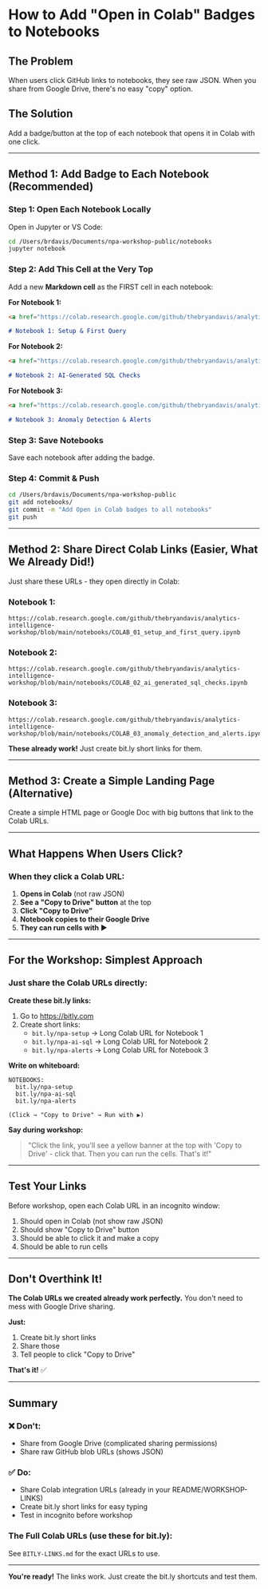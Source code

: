 # How to Add "Open in Colab" Badges to Notebooks

## The Problem
When users click GitHub links to notebooks, they see raw JSON. When you share from Google Drive, there's no easy "copy" option.

## The Solution
Add a badge/button at the top of each notebook that opens it in Colab with one click.

---

## Method 1: Add Badge to Each Notebook (Recommended)

### Step 1: Open Each Notebook Locally

Open in Jupyter or VS Code:
```bash
cd /Users/brdavis/Documents/npa-workshop-public/notebooks
jupyter notebook
```

### Step 2: Add This Cell at the Very Top

Add a new **Markdown cell** as the FIRST cell in each notebook:

**For Notebook 1:**
```markdown
<a href="https://colab.research.google.com/github/thebryandavis/analytics-intelligence-workshop/blob/main/notebooks/COLAB_01_setup_and_first_query.ipynb" target="_parent"><img src="https://colab.research.google.com/assets/colab-badge.svg" alt="Open In Colab"/></a>

# Notebook 1: Setup & First Query
```

**For Notebook 2:**
```markdown
<a href="https://colab.research.google.com/github/thebryandavis/analytics-intelligence-workshop/blob/main/notebooks/COLAB_02_ai_generated_sql_checks.ipynb" target="_parent"><img src="https://colab.research.google.com/assets/colab-badge.svg" alt="Open In Colab"/></a>

# Notebook 2: AI-Generated SQL Checks
```

**For Notebook 3:**
```markdown
<a href="https://colab.research.google.com/github/thebryandavis/analytics-intelligence-workshop/blob/main/notebooks/COLAB_03_anomaly_detection_and_alerts.ipynb" target="_parent"><img src="https://colab.research.google.com/assets/colab-badge.svg" alt="Open In Colab"/></a>

# Notebook 3: Anomaly Detection & Alerts
```

### Step 3: Save Notebooks

Save each notebook after adding the badge.

### Step 4: Commit & Push

```bash
cd /Users/brdavis/Documents/npa-workshop-public
git add notebooks/
git commit -m "Add Open in Colab badges to all notebooks"
git push
```

---

## Method 2: Share Direct Colab Links (Easier, What We Already Did!)

Just share these URLs - they open directly in Colab:

### Notebook 1:
```
https://colab.research.google.com/github/thebryandavis/analytics-intelligence-workshop/blob/main/notebooks/COLAB_01_setup_and_first_query.ipynb
```

### Notebook 2:
```
https://colab.research.google.com/github/thebryandavis/analytics-intelligence-workshop/blob/main/notebooks/COLAB_02_ai_generated_sql_checks.ipynb
```

### Notebook 3:
```
https://colab.research.google.com/github/thebryandavis/analytics-intelligence-workshop/blob/main/notebooks/COLAB_03_anomaly_detection_and_alerts.ipynb
```

**These already work!** Just create bit.ly short links for them.

---

## Method 3: Create a Simple Landing Page (Alternative)

Create a simple HTML page or Google Doc with big buttons that link to the Colab URLs.

---

## What Happens When Users Click?

### When they click a Colab URL:
1. **Opens in Colab** (not raw JSON)
2. **See a "Copy to Drive" button** at the top
3. **Click "Copy to Drive"**
4. **Notebook copies to their Google Drive**
5. **They can run cells with ▶️**

---

## For the Workshop: Simplest Approach

### Just share the Colab URLs directly:

**Create these bit.ly links:**

1. Go to https://bitly.com
2. Create short links:
   - `bit.ly/npa-setup` → Long Colab URL for Notebook 1
   - `bit.ly/npa-ai-sql` → Long Colab URL for Notebook 2
   - `bit.ly/npa-alerts` → Long Colab URL for Notebook 3

**Write on whiteboard:**
```
NOTEBOOKS:
  bit.ly/npa-setup
  bit.ly/npa-ai-sql
  bit.ly/npa-alerts

(Click → "Copy to Drive" → Run with ▶️)
```

**Say during workshop:**
> "Click the link, you'll see a yellow banner at the top with 'Copy to Drive' - click that. Then you can run the cells. That's it!"

---

## Test Your Links

Before workshop, open each Colab URL in an incognito window:

1. Should open in Colab (not show raw JSON)
2. Should show "Copy to Drive" button
3. Should be able to click it and make a copy
4. Should be able to run cells

---

## Don't Overthink It!

**The Colab URLs we created already work perfectly.** You don't need to mess with Google Drive sharing.

**Just:**
1. Create bit.ly short links
2. Share those
3. Tell people to click "Copy to Drive"

**That's it!** ✅

---

## Summary

### ❌ Don't:
- Share from Google Drive (complicated sharing permissions)
- Share raw GitHub blob URLs (shows JSON)

### ✅ Do:
- Share Colab integration URLs (already in your README/WORKSHOP-LINKS)
- Create bit.ly short links for easy typing
- Test in incognito before workshop

### The Full Colab URLs (use these for bit.ly):

See `BITLY-LINKS.md` for the exact URLs to use.

---

**You're ready!** The links work. Just create the bit.ly shortcuts and test them.
